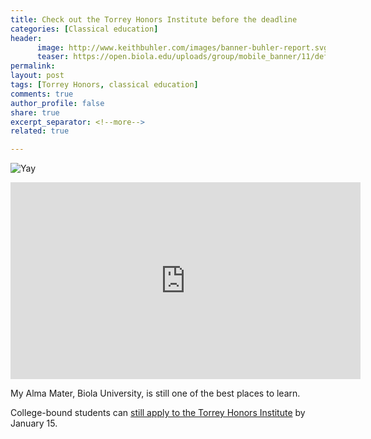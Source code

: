 ```yaml
---
title: Check out the Torrey Honors Institute before the deadline
categories: [Classical education]
header:
      image: http://www.keithbuhler.com/images/banner-buhler-report.svg
      teaser: https://open.biola.edu/uploads/group/mobile_banner/11/default_default_17-Torrey-mobile.png
permalink: 
layout: post
tags: [Torrey Honors, classical education]
comments: true
author_profile: false
share: true
excerpt_separator: <!--more-->
related: true

---
```


![Yay](https://open.biola.edu/uploads/group/mobile_banner/11/default_default_17-Torrey-mobile.png)

<iframe src="https://www.facebook.com/plugins/video.php?href=https%3A%2F%2Fwww.facebook.com%2Ftorreyhonors%2Fvideos%2F1066996160088911%2F&show_text=0&width=560" width="560" height="315" style="border:none;overflow:hidden" scrolling="no" frameborder="0" allowTransparency="true" allowFullScreen="true"></iframe>

My Alma Mater, Biola University, is still one of the best places to learn. 

College-bound students can [still apply to the Torrey Honors Institute](http://academics.biola.edu/torrey/) by January 15. 
